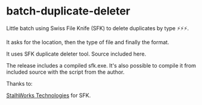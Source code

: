 # batch-duplicate-deleter

Little batch using Swiss File Knife (SFK) to delete duplicates by type ⚡⚡⚡.

It asks for the location, then the type of file and finally the format. 

It uses SFK duplicate deleter tool. Source included here. 

The release includes a compiled sfk.exe. It's also possible to compile it from included source with the script from the author.

Thanks to:

<a href="http://stahlworks.com/downloads.html">StalhWorks Technologies</a> for SFK.
